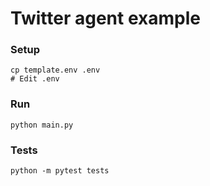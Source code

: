 # Twitter agent example

### Setup
```shell
cp template.env .env
# Edit .env
```

### Run
```shell
python main.py
```

### Tests
```shell
python -m pytest tests
```